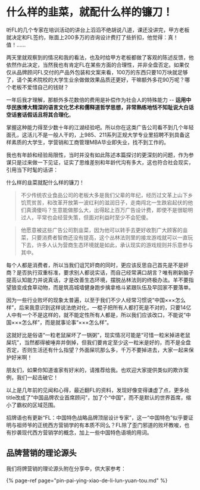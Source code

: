 # 什么样的韭菜，就配什么样的镰刀！

听FL的几个专家在培训活动的讲台上滔滔不绝胡说八道，课还没讲完，甲方老板就决定和FL签约，账面上200多万的咨询设计费打了些折扣，他觉得：真！值！……

两天里就观察到的情况和我的看法，也及时给甲方老板都做了客观的陈述反馈，他依然作此决定，当然我也有肯定FL在某些方面的合理性，并非全盘否定。如果仅仅从品牌顾问FL交付的产品外包装和文案来看，100万的东西只要10万块就足够了，请个美术院校的大学生业余做做效果品质还更好，干嘛额外多花90万呢？哪个老板不爱惜自己的钱财？

一年后我才理解，那额外多花数倍的费用是补偿作为社会人的特殊能力 -- **运用中华民族博大精深的语言文化艺术和儒释道哲学思想，非常熟练地恬不知耻说大白话空话套话假话且将其合理化**。

掌握这种能力得至少数十年的江湖经验吧。所以你在这类广告公司看不到几个年轻面孔，这活儿不是一般人干的，上985、211系列正规大学专业里招聘不到具备这样素质的大学生，学营销和工商管理MBA毕业即失业，找不到工作的。

我也有年龄和经验局限性，当时并没有如此陈述本篇探讨的更深刻的问题，作为参谋只是过来做一下见证，证实了思维差别和年龄代沟有多大，这也符合社会现实，引用当下时髦的话讲：

什么样的韭菜就配什么样的镰刀！

> 不少传统农业食品公司的老板大多是我们父辈的年纪，经历过文革上山下乡饥荒贫苦，和改革开放第一波红利的滋润日子，走南闯北一生跌宕起伏的他们真滴傻吗？生意能做那么大，出得起上百万广告设计费，即使不是很聪明过人，平常也会经营失策，但面对利益时至少不会犯傻。

> 他愿意被这些广告公司割韭菜，因为他可以转手去更好收割广大顾客的韭菜，只要消费者智商还没有提高，这个丛林法则里的接龙游戏就可以一直玩下去，许多人认为营商生态环境就是如此，承认现实的游戏规则并乐意参与其中。

每个人都是消费者，所以当我们诅咒奸商的同时，更应该反思自己首先是不是奸商？是否执行双重标准，要求别人都说实话，而自己经常满口胡言？唯有刷新脑子提高认知能力并说真话，才是改善生态环境，摆脱丛林法则的终极办法。羊不要指望狼变成食草动物，而是筑高城墙健身跑步擒拿格斗紧跟队伍及早回家不要落单。

因为一些行业败坏的现象太普遍，以至于我们不少人经常习惯说“中国×××怎么样”，后来我意识到这样说法绝对化，一棍子把所有人都打死是不对的，只要14亿人中有一个不是这样的，就不能定性所有人都是，所以我们应该改口，不能说“中国×××怎么样”，而是就事论事“×××怎么样”。

这就好比是俗语“一粒老鼠屎坏了一锅粥”，现实情况可能是“可惜一粒米掉进老鼠屎坑”，当然都得被唾弃并倒掉，但我们要肯定至少这一粒米是好的，而不是全盘否定，否则生活还有什么指望？外面屎坑那么多，千万不要掉进去，大家一起来保护好米啊！

朋友们，如果你知道谁家有好米的，请推荐给我。也欢迎大家提供类似的欺诈案例，我们一起击破它！

以上是几年前的见闻和心得，最近翻FL的资料，发现好像变得谦虚了点，更多处title改成了“中国品牌农业首席顾问”，加了个“中国”，而不是默认的世界首席，缩小了霸权的区域范围。

招牌语也有更新“FL：中国特色战略品牌顶层设计专家”，这一“中国特色”似乎要证明与祖师爷的正统西方营销学的有本质不同么？FL除了歪门邪道的败坏教唆，也有抄袭现代西方营销学的概念，加上一些中国特色语境的用词。



## 品牌营销的理论源头

我们将牌营销的理论源头附在分享中，供大家参考：

{% page-ref page="pin-pai-ying-xiao-de-li-lun-yuan-tou.md" %}

